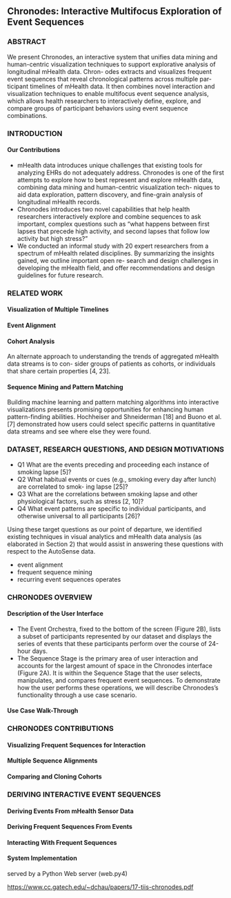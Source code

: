 ## Chronodes: Interactive Multifocus Exploration of Event Sequences
### ABSTRACT
We present Chronodes, an interactive system that unifies data mining and human-centric visualization techniques to support explorative analysis of longitudinal mHealth data. Chron- odes extracts and visualizes frequent event sequences that reveal chronological patterns across multiple par- ticipant timelines of mHealth data. It then combines novel interaction and visualization techniques to enable multifocus event sequence analysis, which allows health researchers to interactively define, explore, and compare groups of participant behaviors using event sequence combinations.

### INTRODUCTION
#### Our Contributions
* mHealth data introduces unique challenges that existing tools for analyzing EHRs do not adequately address. Chronodes is one of the first attempts to explore how to best represent and explore mHealth data, combining data mining and human-centric visualization tech- niques to aid data exploration, pattern discovery, and fine-grain analysis of longitudinal mHealth records.
* Chronodes introduces two novel capabilities that help health researchers interactively explore and combine sequences to ask important, complex questions such as “what happens between first lapses that precede high activity, and second lapses that follow low activity but high stress?” 
* We conducted an informal study with 20 expert researchers from a spectrum of mHealth
related disciplines. By summarizing the insights gained, we outline important open re- search and design challenges in developing the mHealth field, and offer recommendations and design guidelines for future research.

### RELATED WORK
#### Visualization of Multiple Timelines
#### Event Alignment
#### Cohort Analysis
An alternate approach to understanding the trends of aggregated mHealth data streams is to con- sider groups of patients as cohorts, or individuals that share certain properties [4, 23]. 
#### Sequence Mining and Pattern Matching
Building machine learning and pattern matching algorithms into interactive visualizations presents promising opportunities for enhancing human pattern-finding abilities. Hochheiser and Shneiderman [18] and Buono et al. [7] demonstrated how users could select specific patterns in quantitative data streams and see where else they were found. 

### DATASET, RESEARCH QUESTIONS, AND DESIGN MOTIVATIONS
* Q1 What are the events preceding and proceeding each instance of smoking lapse [5]?
* Q2 What habitual events or cues (e.g., smoking every day after lunch) are correlated to smok-
ing lapse [25]?
* Q3 What are the correlations between smoking lapse and other physiological factors, such as
stress [2, 10]?
* Q4 What event patterns are specific to individual participants, and otherwise universal to all
participants [26]?

Using these target questions as our point of departure, we identified existing techniques in visual analytics and mHealth data analysis (as elaborated in Section 2) that would assist in answering these questions with respect to the AutoSense data. 
* event alignment
* frequent sequence mining
* recurring event sequences operates 

### CHRONODES OVERVIEW
#### Description of the User Interface 
* The Event Orchestra, fixed to the bottom of the screen (Figure 2B), lists a subset of participants represented by our dataset and displays the series of events that these participants perform over the course of 24-hour days.
* The Sequence Stage is the primary area of user interaction and accounts for the largest amount of space in the Chronodes interface (Figure 2A). It is within the Sequence Stage that the user selects, manipulates, and compares frequent event sequences. To demonstrate how the user performs these operations, we will describe Chronodes’s functionality through a use case scenario.
#### Use Case Walk-Through

### CHRONODES CONTRIBUTIONS
#### Visualizing Frequent Sequences for Interaction
#### Multiple Sequence Alignments
#### Comparing and Cloning Cohorts

### DERIVING INTERACTIVE EVENT SEQUENCES
#### Deriving Events From mHealth Sensor Data
#### Deriving Frequent Sequences From Events
#### Interacting With Frequent Sequences
#### System Implementation
served by a Python Web server (web.py4)

https://www.cc.gatech.edu/~dchau/papers/17-tiis-chronodes.pdf
